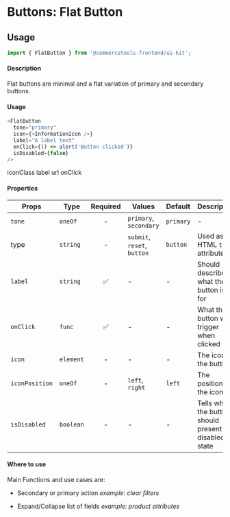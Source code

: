 # Buttons: Flat Button

## Usage

```js
import { FlatButton } from '@commercetools-frontend/ui-kit';
```

#### Description

Flat buttons are minimal and a flat variation of primary and secondary buttons.

#### Usage

```js
<FlatButton
  tone="primary"
  icon={<InformationIcon />}
  label="A label text"
  onClick={() => alert('Button clicked')}
  isDisabled={false}
/>
```

iconClass label url onClick

#### Properties

| Props          | Type      | Required | Values                      | Default   | Description                                           |
| -------------- | --------- | :------: | --------------------------- | --------- | ----------------------------------------------------- |
| `tone`         | `oneOf`   |    -     | `primary`, `secondary`      | `primary` | -                                                     |
| type           | `string`  |    -     | `submit`, `reset`, `button` | `button`  | Used as the HTML `type` attribute.                    |
| `label`        | `string`  |    ✅    | -                           | -         | Should describe what the button is for                |
| `onClick`      | `func`    |    ✅    | -                           | -         | What the button will trigger when clicked             |
| `icon`         | `element` |    -     | -                           | -         | The icon of the button                                |
| `iconPosition` | `oneOf`   |    -     | `left`, `right`             | `left`    | The position of the icon                              |
| `isDisabled`   | `boolean` |    -     | -                           | -         | Tells when the button should present a disabled state |

#### Where to use

Main Functions and use cases are:

- Secondary or primary action _example: clear filters_

- Expand/Collapse list of fields _example: product attributes_
